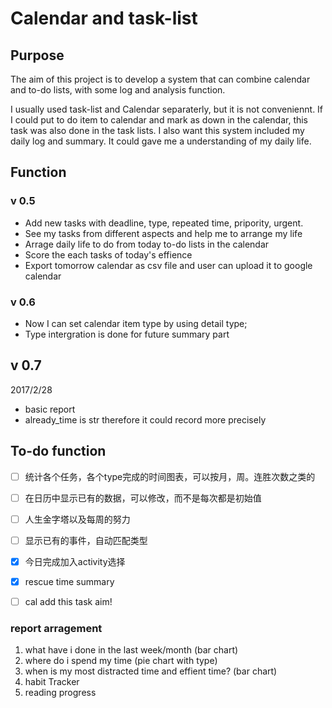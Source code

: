 # Calendar and task-list
## Purpose
The aim of this project is to develop a system that can combine calendar and to-do lists, with some log and analysis function.

I usually used task-list and Calendar separaterly, but it is not conveniennt. If I could put to do item to calendar and mark as down in the calendar, this task was also done in the task lists. I also want this system included my daily log and summary. It could gave me a understanding of my daily life. 

## Function
### v 0.5
- Add new tasks with deadline, type, repeated time, pripority, urgent.
- See my tasks from different aspects and help me to arrange my life
- Arrage daily life to do from today to-do lists in the calendar
- Score the each tasks of today's effience
- Export tomorrow calendar as csv file and user can upload it to google calendar

### v 0.6 
 - Now I can set calendar item type by using detail type;
 - Type intergration is done for future summary part

## v 0.7 
2017/2/28
 - basic report 
 - already_time is str therefore it could record more precisely


## To-do function

* [ ] 统计各个任务，各个type完成的时间图表，可以按月，周。连胜次数之类的
* [ ] 在日历中显示已有的数据，可以修改，而不是每次都是初始值
* [ ] 人生金字塔以及每周的努力
* [ ] 显示已有的事件，自动匹配类型
* [x] 今日完成加入activity选择
* [x] rescue time summary
* [ ] cal add this task aim!


### report arragement
1. what have i done in the last week/month (bar chart)
2. where do i spend my time (pie chart with type)
3. when is my most distracted time and effient time? (bar chart)
4. habit Tracker 
5. reading progress
